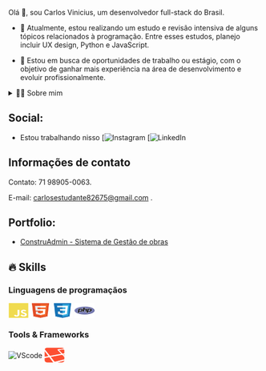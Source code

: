 
<!-- Presentation -->
<p>
Olá 👋, sou Carlos Vinicius, um desenvolvedor full-stack do Brasil.

- 🔨 Atualmente, estou realizando um estudo e revisão intensiva de alguns tópicos relacionados à programação. Entre esses estudos, planejo incluir UX design, Python e JavaScript.

- 🚀 Estou em busca de oportunidades de trabalho ou estágio, com o objetivo de ganhar mais experiência na área de desenvolvimento e evoluir profissionalmente.
    
</p>

<!-- Dropdown -->
<details>
<summary>👨‍💻 Sobre mim</summary>
  
- Tenho 21 anos e atualmente resido no Brasil, mas tenho a pretensão de, no futuro, realizar uma mudança para o Canadá. Estou dedicando meu tempo ao estudo do inglês e também tenho o objetivo de aprimorar o espanhol. Possuo experiência em SQL, PHP, modelagem de sistemas e web design.

- Iniciei minha jornada na programação em 2021 e, em 2022, cursei Desenvolvimento de Sistemas pelo SENAI. Essa experiência me ajudou no desenvolvimento de habilidades, como criatividade, pensamento crítico, gestão de projeto e comunicação entre equipe.

- Meu principal hobby é jogar, desde RPG de mesa até jogos online. Não garanto ser o melhor nisso, mas é algo que realmente gosto de fazer principalmente na companhia de alguem. Não sou muito ativo em redes sociais e prefiro manter minha conta apenas como um perfil profissional. Se quiser me conhecer melhor, entre em contato, podemos discutir projetos, bater um papo e,se houver tempo, jogar algo.
</details>

## Social:
<!-- Links -->
- Estou trabalhando nisso
[![Instagram]()
[![LinkedIn]()

## Informações de contato
Contato: 71 98905-0063.

E-mail: carlosestudante82675@gmail.com .

<!-- Portfolio -->
## Portfolio:
- [ConstruAdmin - Sistema de Gestão de obras](https://github.com/CarlosVC82675/Projeto-ConstruAdmin-Finalizado.git)


## 🔥 Skills
<!-- Skills: Programming Languages -->
  <div style="flex-basis: 48%;">
    <h3>Linguagens de programaçãos</h3>
    <img align="center" alt="Js" height="30" width="40" src="https://raw.githubusercontent.com/devicons/devicon/master/icons/javascript/javascript-plain.svg">
    <img align="center" alt="HTML" height="30" width="40" src="https://raw.githubusercontent.com/devicons/devicon/master/icons/html5/html5-original.svg">
    <img align="center" alt="CSS" height="30" width="40" src="https://raw.githubusercontent.com/devicons/devicon/master/icons/css3/css3-original.svg">
    <img align="center" alt="PHP" height="30" width="40" src="https://raw.githubusercontent.com/devicons/devicon/master/icons/php/php-original.svg">
  </div>
  
  <!-- Skills: Tools & Frameworks -->
  <div style="flex-basis: 48%;">
    <h3>Tools & Frameworks</h3>
    <img align="center" alt="VScode" height="30" width="40" src="https://cdn.jsdelivr.net/gh/devicons/devicon/icons/vscode/vscode-original.svg">
    <img align="center" alt="Laravel" height="30" width="40" src="https://raw.githubusercontent.com/devicons/devicon/master/icons/laravel/laravel-plain.svg">
  </div>

  
  
